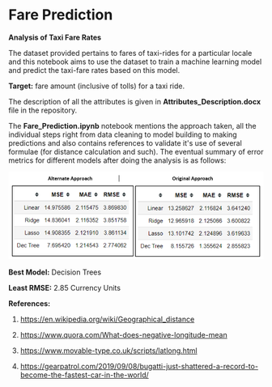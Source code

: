 # Fare Prediction
**Analysis of Taxi Fare Rates**

The dataset provided pertains to fares of taxi-rides for a particular locale and this notebook aims to use the dataset to train a machine learning model and predict the taxi-fare rates based on this model.

**Target:** fare amount (inclusive of tolls) for a taxi ride.

The description of all the attributes is given in **Attributes_Description.docx** file in the repository. 

The **Fare_Prediction.ipynb** notebook mentions the approach taken, all the individual steps right from data cleaning to model building to making predictions and also contains references to validate it's use of several formulae (for distance calculation and such). The eventual summary of error metrics for different models after doing the analysis is as follows:

![Summary of Error Metrics](Summary.png)

**Best Model:** Decision Trees

**Least RMSE:** 2.85 Currency Units

**References:**

1. https://en.wikipedia.org/wiki/Geographical_distance

2. https://www.quora.com/What-does-negative-longitude-mean

3. https://www.movable-type.co.uk/scripts/latlong.html

4. https://gearpatrol.com/2019/09/08/bugatti-just-shattered-a-record-to-become-the-fastest-car-in-the-world/
